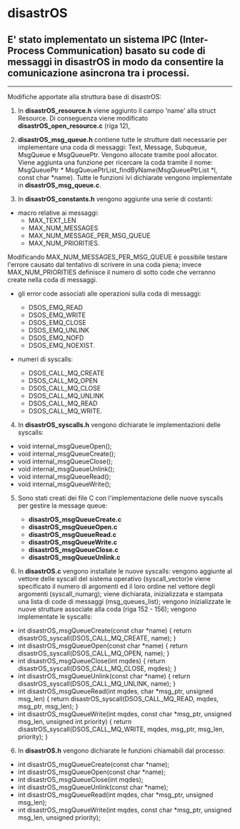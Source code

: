 # disastrOS

## E' stato implementato un sistema IPC (Inter-Process Communication) basato su code di messaggi in disastrOS in modo da consentire la comunicazione asincrona tra i processi.

************************************************************************************
Modifiche apportate alla struttura base di disastrOS:

1. In **disastrOS_resource.h** viene aggiunto il campo 'name' alla struct Resource.
Di conseguenza viene modificato **disastrOS_open_resource.c** (riga 12), 

2. **disastrOS_msg_queue.h** contiene tutte le strutture dati necessarie per implementare una coda di messaggi: Text, Message, Subqueue, MsgQueue e MsgQueuePtr. Vengono allocate tramite pool allocator. 
Viene aggiunta una funzione per ricercare la coda tramite il nome: MsgQueuePtr * MsgQueuePtrList_findByName(MsgQueuePtrList *l, const char *name).
Tutte le funzioni ivi dichiarate vengono implementate in **disastrOS_msg_queue.c**. 


3. In **disastrOS_constants.h** vengono aggiunte una serie di costanti:
- macro relative ai messaggi: 
  - MAX_TEXT_LEN
  - MAX_NUM_MESSAGES
  - MAX_NUM_MESSAGE_PER_MSG_QUEUE 
  - MAX_NUM_PRIORITIES. 

Modificando MAX_NUM_MESSAGES_PER_MSG_QUEUE è possibile testare l'errore causato dal tentativo di scrivere in una coda piena; invece MAX_NUM_PRIORITIES definisce il numero di sotto code che verranno create nella coda di messaggi.

- gli error code associati alle operazioni sulla coda di messaggi:
  - DSOS_EMQ_READ 
  - DSOS_EMQ_WRITE
  - DSOS_EMQ_CLOSE
  - DSOS_EMQ_UNLINK
  - DSOS_EMQ_NOFD 
  - DSOS_EMQ_NOEXIST. 

- numeri di syscalls: 
  - DSOS_CALL_MQ_CREATE 
  - DSOS_CALL_MQ_OPEN 
  - DSOS_CALL_MQ_CLOSE
  - DSOS_CALL_MQ_UNLINK
  - DSOS_CALL_MQ_READ 
  - DSOS_CALL_MQ_WRITE.


4. In **disastrOS_syscalls.h** vengono dichiarate le implementazioni delle syscalls:
  - void internal_msgQueueOpen();
  - void internal_msgQueueCreate();
  - void internal_msgQueueClose();
  - void internal_msgQueueUnlink();
  - void internal_msgQueueRead();
  - void internal_msgQueueWrite();


5. Sono stati creati dei file C con l'implementazione delle nuove syscalls per gestire la message queue: 
	- **disastrOS_msgQueueCreate.c**
	- **disastrOS_msgQueueOpen.c**
	- **disastrOS_msgQueueRead.c**
	- **disastrOS_msgQueueWrite.c**
	- **disastrOS_msgQueueClose.c**
	- **disastrOS_msgQueueUnlink.c**


5. In **disastrOS.c** vengono installate le nuove syscalls: vengono aggiunte al vettore delle syscall del sistema operativo (syscall_vector)e viene specificato il numero di argomenti ed il loro ordine nel vettore degli argomenti (syscall_numarg); viene dichiarata, inizializzata e stampata una lista di code di messaggi (msg_queues_list); vengono inizializzate le nuove strutture associate alla coda (riga 152 - 156); vengono implementate le syscalls:
  - int disastrOS_msgQueueCreate(const char *name) {
      return disastrOS_syscall(DSOS_CALL_MQ_CREATE, name);
    }
  - int disastrOS_msgQueueOpen(const char *name) {
      return disastrOS_syscall(DSOS_CALL_MQ_OPEN, name);
    }
  - int disastrOS_msgQueueClose(int mqdes) {
      return disastrOS_syscall(DSOS_CALL_MQ_CLOSE, mqdes);
    }
  - int disastrOS_msgQueueUnlink(const char *name) {
      return disastrOS_syscall(DSOS_CALL_MQ_UNLINK, name);
    }
  - int disastrOS_msgQueueRead(int mqdes, char *msg_ptr, unsigned msg_len) {
      return disastrOS_syscall(DSOS_CALL_MQ_READ, mqdes, msg_ptr, msg_len);
    }
  - int disastrOS_msgQueueWrite(int mqdes, const char *msg_ptr, unsigned msg_len, unsigned int priority) {
      return disastrOS_syscall(DSOS_CALL_MQ_WRITE, mqdes, msg_ptr, msg_len, priority);
    }


6. In **disastrOS.h** vengono dichiarate le funzioni chiamabili dal processo:
  - int disastrOS_msgQueueCreate(const char *name);
  - int disastrOS_msgQueueOpen(const char *name);
  - int disastrOS_msgQueueClose(int mqdes);
  - int disastrOS_msgQueueUnlink(const char *name);
  - int disastrOS_msgQueueRead(int mqdes, char *msg_ptr, unsigned msg_len);
  - int disastrOS_msgQueueWrite(int mqdes, const char *msg_ptr, unsigned msg_len, unsigned priority);












 
